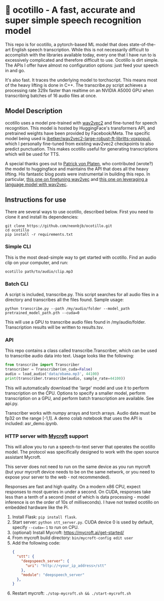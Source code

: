 # 🌵 ocotillo - A fast, accurate and super simple speech recognition model

This repo is for ocotillo, a pytorch-based ML model that does state-of-the-art English speech transcription. While this
is not necessarily difficult to accomplish with the libraries available today, every one that I have run to is 
excessively complicated and therefore difficult to use. Ocotillo is dirt simple. The APIs I offer have almost no
configuration options: just feed your speech in and go.

It's also fast. It traces the underlying model to torchscript. This means most of the heavy lifting is done in C++.
The transcribe.py script achieves a processing rate 329x faster than realtime on an NVIDIA A5000 GPU when transcribing
batches of 16 audio files at once.

## Model Description

ocotillo uses a model pre-trained with [wav2vec2](https://arxiv.org/abs/2006.11477) and fine-tuned for speech recognition.
This model is hosted by HuggingFace's transformers API, and pretrained weights have been provided by Facebook/Meta.
The specific model being used is [jbetker/wav2vec2-large-robust-ft-libritts-voxpopuli](https://huggingface.co/jbetker/wav2vec2-large-robust-ft-libritts-voxpopuli),
which I personally fine-tuned from existing wav2vec2 checkpoints to also predict punctuation. This makes ocotillo useful
for generating transcriptions which will be used for TTS.

A special thanks goes out to [Patrick von Platen](https://huggingface.co/patrickvonplaten), who contributed (wrote?) the model to huggingface and maintains
the API that does all the heavy lifting. His fantastic blog posts were instrumental in building this repo. 
In particular, [this one on finetuning wav2vec](https://huggingface.co/blog/fine-tune-wav2vec2-english)
and [this one on leveraging a language model with wav2vec](https://huggingface.co/blog/wav2vec2-with-ngram).

## Instructions for use

There are several ways to use ocotillo, described below. First you need to clone it and install its dependencies:

```shell
git clone https://github.com/neonbjb/ocotillo.git
cd ocotillo
pip install -r requirements.txt
```

### Simple CLI

This is the most dead-simple way to get started with ocotillo. Find an audio clip on your computer, and run:

```shell
ocotillo path/to/audio/clip.mp3
```

### Batch CLI

A script is included, transcribe.py. This script searches for all audio files in a directory and
transcribes all the files found. Sample usage:

```shell
python transcribe.py --path /my/audio/folder --model_path pretrained_model_path.pth --cuda=0
```

This will use a GPU to transcribe audio files found in /my/audio/folder. Transcription results
will be written to results.tsv.


### API

This repo contains a class called transcribe.Transcriber, which can be used to transcribe audio
data into text. Usage looks like the following:

```python
from transcribe import Transcriber
transcriber = Transcriber(on_cuda=False)
audio = load_audio('data/obama.mp3', 44100)
print(transcriber.transcribe(audio, sample_rate=44100))
```

This will automatically download the 'large' model and use it to perform transcription on the CPU.
Options to specify a smaller model, perform transcription on a GPU, and perform batch transcription
are available. See api.py.

Transcriber works with numpy arrays and torch arrays. Audio data must be fp32 on the range [-1,1]. A demo colab 
notebook that uses the API is included:
asr_demo.ipynb.

### HTTP server with [Mycroft](https://github.com/MycroftAI) support

This will allow you to run a speech-to-text server that operates the ocotillo model. The protocol was specifically
designed to work with the open source assistant Mycroft.

This server does not need to run on the same device as you run mycroft (but your mycroft device needs to be on the
same network, or you need to expose your server to the web - not recommended).

Responses are fast and high quality. On a modern x86 CPU, expect responses to most queries in under a second. On CUDA,
responses take less than a tenth of a second (most of which is data processing - model inference is on the order of 
10s of milliseconds). I have not tested ocotillo on embedded hardware like the Pi.

1. Install Flask: `pip install flask`.
2. Start server: `python stt_server.py`. CUDA device 0 is used by default, specify `--cuda=-1` to run on CPU.
3. (optional) Install Mycroft: https://mycroft.ai/get-started/
4. From mycroft build directory: `bin/mycroft-config edit user`
5. Add the following code:
    ```json
    {
      "stt": {
        "deepspeech_server": {
          "uri": "http://<your_ip_address>/stt"
        },
        "module": "deepspeech_server"
      },
    }
    ```
6. Restart mycroft: `./stop-mycroft.sh && ./start-mycroft.sh`
